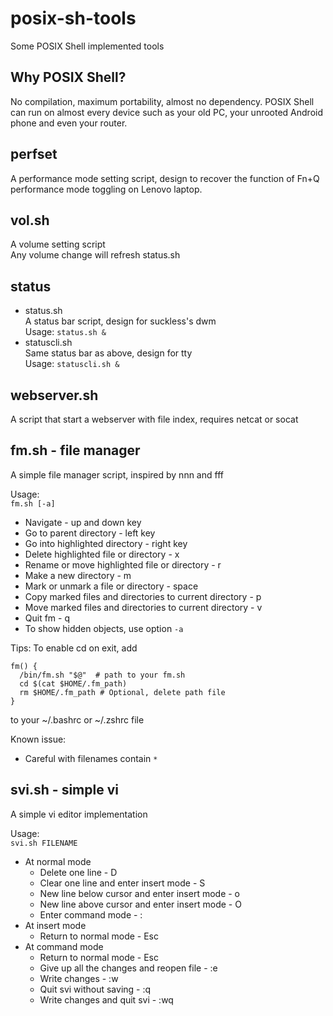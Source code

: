 # posix-sh-tools
Some POSIX Shell implemented tools

## Why POSIX Shell?
No compilation, maximum portability, almost no dependency.
POSIX Shell can run on almost every device such as your old PC, your unrooted Android phone and even your router.

## perfset
A performance mode setting script, design to recover the function of Fn+Q performance mode toggling on Lenovo laptop.

## vol.sh
A volume setting script  
Any volume change will refresh status.sh

## status
+ status.sh  
A status bar script, design for suckless's dwm  
Usage: `status.sh &` 
+ statuscli.sh  
Same status bar as above, design for tty  
Usage: `statuscli.sh &`

## webserver.sh
A script that start a webserver with file index, requires netcat or socat

## fm.sh - file manager
A simple file manager script, inspired by nnn and fff

Usage:  
`fm.sh [-a]`
- Navigate - up and down key
- Go to parent directory - left key
- Go into highlighted directory - right key
- Delete highlighted file or directory - x
- Rename or move highlighted file or directory - r
- Make a new directory - m
- Mark or unmark a file or directory - space
- Copy marked files and directories to current directory - p
- Move marked files and directories to current directory - v
- Quit fm - q
- To show hidden objects, use option `-a`

Tips:
To enable cd on exit, add
```
fm() {
  /bin/fm.sh "$@"  # path to your fm.sh
  cd $(cat $HOME/.fm_path)
  rm $HOME/.fm_path # Optional, delete path file
}
```
to your ~/.bashrc or ~/.zshrc file

Known issue:
- Careful with filenames contain `*`

## svi.sh - simple vi
A simple vi editor implementation


Usage:  
`svi.sh FILENAME`
- At normal mode
  - Delete one line - D
  - Clear one line and enter insert mode - S
  - New line below cursor and enter insert mode - o
  - New line above cursor and enter insert mode - O
  - Enter command mode - :
- At insert mode
  - Return to normal mode - Esc
- At command mode
  - Return to normal mode - Esc
  - Give up all the changes and reopen file - :e
  - Write changes - :w
  - Quit svi without saving - :q
  - Write changes and quit svi - :wq
